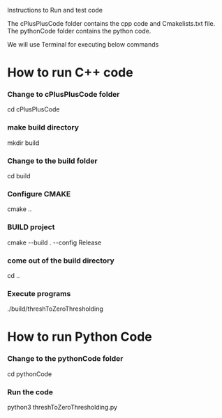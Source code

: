 Instructions to Run and test code

The cPlusPlusCode folder contains the cpp code and Cmakelists.txt file. The pythonCode folder contains the python code.

We will use Terminal for executing below commands

# How to run C++ code
### Change to cPlusPlusCode folder
cd cPlusPlusCode

### make build directory
mkdir build

### Change to the build folder
cd build

### Configure CMAKE
cmake ..

### BUILD project
cmake --build . --config Release

### come out of the build directory
cd ..

### Execute programs
./build/threshToZeroThresholding


# How to run Python Code
### Change to the pythonCode folder
cd pythonCode

### Run the code
python3 threshToZeroThresholding.py
